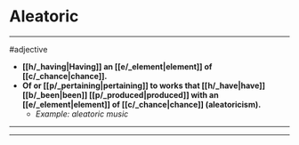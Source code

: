 # Aleatoric
---
#adjective
- **[[h/_having|Having]] an [[e/_element|element]] of [[c/_chance|chance]].**
- **Of or [[p/_pertaining|pertaining]] to works that [[h/_have|have]] [[b/_been|been]] [[p/_produced|produced]] with an [[e/_element|element]] of [[c/_chance|chance]] (aleatoricism).**
	- _Example: aleatoric music_
---
---
